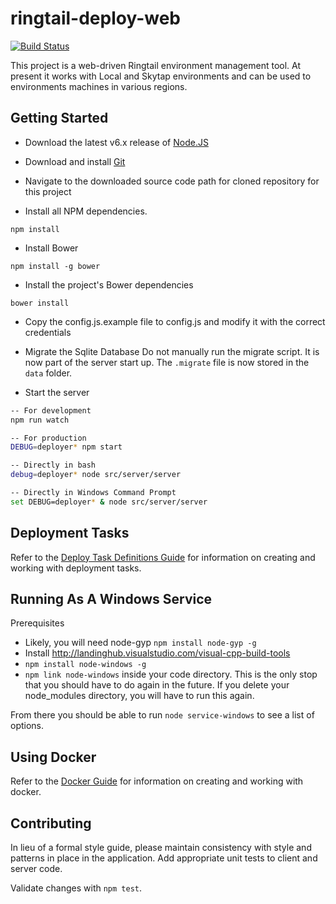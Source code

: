 ringtail-deploy-web
===================
[![Build Status](https://travis-ci.org/fti-technology/ringtail-deploy-web.svg)](https://travis-ci.org/fti-technology/ringtail-deploy-web)

This project is a web-driven Ringtail environment management tool. At present it works with Local and Skytap environments and can be used to environments machines in various regions.

## Getting Started

* Download the latest v6.x release of [Node.JS](http://nodejs.org/dist/)

* Download and install [Git](https://www.git-scm.com/download/win)

* Navigate to the downloaded source code path for cloned repository for this project

* Install all NPM dependencies.
```
npm install
```

* Install Bower
```
npm install -g bower
```

* Install the project's Bower dependencies
```
bower install
```

* Copy the config.js.example file to config.js and modify it with the correct credentials

* Migrate the Sqlite Database
Do not manually run the migrate script. It is now part of the server start up. The ```.migrate``` file is now stored in the ```data``` folder.


* Start the server
```bash
-- For development
npm run watch

-- For production
DEBUG=deployer* npm start

-- Directly in bash
debug=deployer* node src/server/server

-- Directly in Windows Command Prompt
set DEBUG=deployer* & node src/server/server
```

## Deployment Tasks
Refer to the [Deploy Task Definitions Guide](TASKDEFS.md) for information on creating and working with deployment tasks.

## Running As A Windows Service
Prerequisites 
- Likely, you will need node-gyp ```npm install node-gyp -g``` 
- Install http://landinghub.visualstudio.com/visual-cpp-build-tools
- ```npm install node-windows -g```
- ```npm link node-windows``` inside your code directory. This is the only stop that you should have to do again in the future. If you delete your node_modules directory, you will have to run this again.
 
From there you should be able to run ```node service-windows``` to see a list of options. 

## Using Docker
Refer to the [Docker Guide](DOCKERGUIDE.md) for information on creating and working with docker.

## Contributing

In lieu of a formal style guide, please maintain consistency with style and patterns in place in the application. Add appropriate unit tests to client and server code.

Validate changes with `npm test`.

